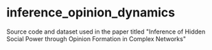 # inference_opinion_dynamics
Source code and dataset used in the paper titled "Inference of Hidden Social Power through Opinion Formation in Complex Networks"

